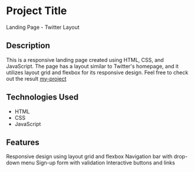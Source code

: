 
# Project Title
Landing Page - Twitter Layout

## Description
This is a responsive landing page created using HTML, CSS, and JavaScript. The page has a layout similar to Twitter's homepage, and it utilizes layout grid and flexbox for its responsive design. Feel free to check out the result [my-project](https://gilsabo.github.io/admin-dashboard/)

## Technologies Used
- HTML
- CSS
- JavaScript
## Features
Responsive design using layout grid and flexbox
Navigation bar with drop-down menu
Sign-up form with validation
Interactive buttons and links
